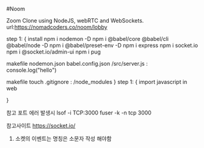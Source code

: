 #Noom

Zoom Clone using NodeJS, webRTC and WebSockets.
url:https://nomadcoders.co/noom/lobby

step 1:
{
  install
  npm i nodemon -D
  npm i @babel/core @babel/cli @babel/node -D
  npm i @babel/preset-env -D
  npm i express
  npm i socket.io
  npm i @socket.io/admin-ui
  npm i pug
  
  makefile
  nodemon.json
  babel.config.json
  /src/server.js : console.log("hello")

  makefile
  touch .gitignore :  /node_modules
}
step 1:
{
  import javascript in web
  <script type="text/javascript" src="/socket.io/socket.io.js"></script>
}

참고
포트 에러 발생시
lsof -i TCP:3000
fuser -k -n tcp 3000

참고사이트
https://socket.io/

1. 소켓의 이벤트는 명칭은 소문자 작성 해야함